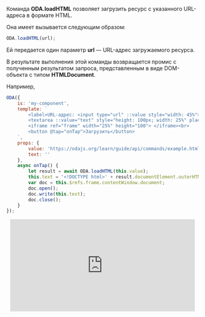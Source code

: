 Команда **ODA.loadHTML** позволяет загрузить ресурс с указанного URL-адреса в формате HTML.

Она имеет вызывается следующим образом:

```javascript
ODA.loadHTML(url);
```

Ей передается один параметр **url** — URL-адрес загружаемого ресурса.

В результате выполнения этой команды возвращается промис с полученным результатом запроса, представленным в виде DOM-объекта с типом **HTMLDocument**.

Например,

```javascript run_line_edit_loadoda_[my-component.js]_h=150_
ODA({
    is: 'my-component',
    template: `
        <label>URL-адрес: <input type="url" ::value style="width: 45%"></label><br>
        <textarea ::value="text" style="height: 100px; width: 25%" placeholder="Результат запроса"></textarea>
        <iframe ref="frame" width="25%" height="100"> </iframe><br>
        <button @tap="onTap">Загрузить</button>
    `,
    props: {
        value: 'https://odajs.org/learn/guide/api/commands/example.html',
        text: ''
    },
    async onTap() {
        let result = await ODA.loadHTML(this.value);
        this.text = '<!DOCTYPE html>' + result.documentElement.outerHTML;
        var doc = this.$refs.frame.contentWindow.document;
        doc.open();
        doc.write(this.text);
        doc.close();
    }
});
```

<div style="position:relative;padding-bottom:48%; margin:10px">
    <iframe src="https://www.youtube.com/embed/idYh8p8KOlU?start=0" frameborder="0" allow="accelerometer; autoplay; encrypted-media; gyroscope; picture-in-picture" allowfullscreen
    	style="position:absolute;width:100%;height:100%;"></iframe>
</div>

